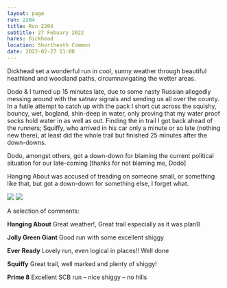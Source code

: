 ```yaml
---
layout: page
run: 2204
title: Run 2204
subtitle: 27 Febuary 2022
hares: Dickhead
location: Shortheath Common
date: 2022-02-27 11:00
---
```


Dickhead set a wonderful run in cool, sunny weather through beautiful heathland and woodland paths, circumnavigating the wetter areas. 

Dodo & I turned up 15 minutes late, due to some nasty Russian allegedly messing around with the satnav signals and sending us all over the county. In a futile attempt to catch up with the pack I short cut across the squishy, bouncy, wet, bogland, shin-deep in water, only proving that my water proof socks hold water in as well as out. Finding the in trail I got back ahead of the runners; Squiffy, who arrived in his car only a minute or so late (nothing new there), at least did the whole trail but finished 25 minutes after the down-downs.

Dodo, amongst others, got a down-down for blaming the current political situation for our late-coming [thanks for not blaming me, Dodo]

Hanging About was accused of treading on someone small, or something like that, but got a down-down for something else, I forget what.

<img src="{{ '/assets/img/scribe/2204/2204-1.jpg' | prepend: site.baseurl }}" class="post-img">
<img src="{{ '/assets/img/scribe/2204/2204-2.jpg' | prepend: site.baseurl }}" class="post-img">

A selection of comments:

__Hanging About__ Great weather!, Great trail especially as it was planB

__Jolly Green Giant__ Good run with some excellent shiggy

__Ever Ready__ Lovely run, even logical in places!! Well done

__Squiffy__ Great trail, well marked and plenty of shiggy!

__Prime 8__ Excellent SCB run – nice shiggy – no hills
